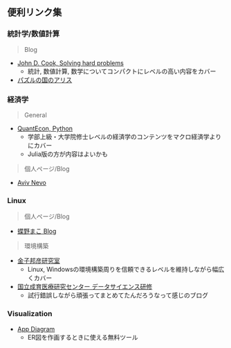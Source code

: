 ## 便利リンク集
### 統計学/数値計算

> Blog

- [John D. Cook, Solving hard problems](https://www.johndcook.com/blog/)
    - 統計, 数値計算, 数学についてコンパクトにレベルの高い内容をカバー
- [パズルの国のアリス](https://www.nikkei-science.com/page/magazine/alice/yyyymm/question.html)



### 経済学

> General

- [QuantEcon, Python](https://python.quantecon.org)
    - 学部上級・大学院修士レベルの経済学のコンテンツをマクロ経済学よりにカバー
    - Julia版の方が内容はよいかも


> 個人ページ/Blog

- [Aviv Nevo](https://web.sas.upenn.edu/anevo/60-2/)

### Linux

> 個人ページ/Blog

- [蝶野まこ Blog](https://tex2e.github.io/blog/)


> 環境構築

- [金子邦彦研究室](https://www.kkaneko.jp/index.html)
    - Linux, Windowsの環境構築周りを信頼できるレベルを維持しながら幅広くカバー
- [国立成育医療研究センター データサイエンス研修](https://foxglovetree.wiki.fc2.com/wiki/Environment)
    - 試行錯誤しながら頑張ってまとめてたんだろうなって感じのブログ
### Visualization

- [App Diagram](https://app.diagrams.net/)
    - ER図を作画するときに使える無料ツール
